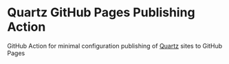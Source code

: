 # Quartz GitHub Pages Publishing Action
GitHub Action for minimal configuration publishing of [Quartz](https://github.com/jackyzha0/quartz) sites to GitHub Pages 
